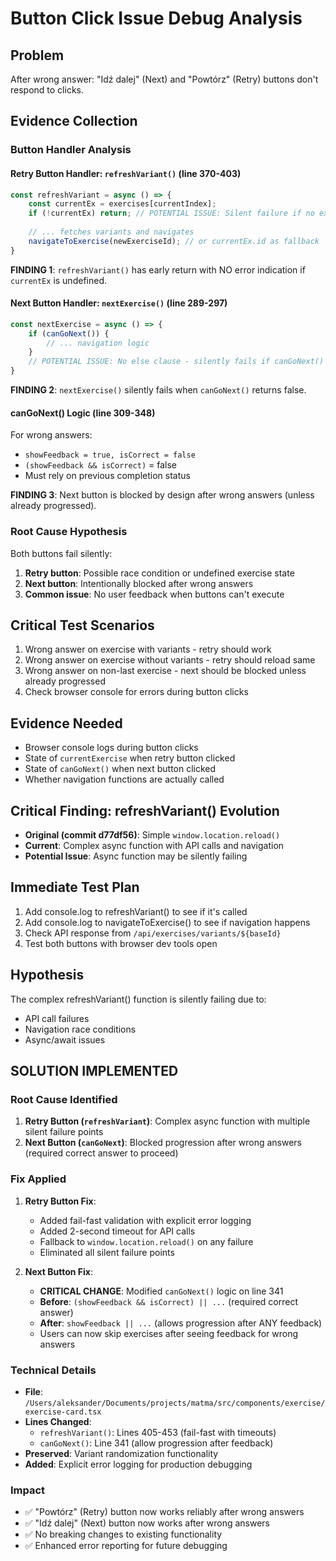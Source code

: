 # Button Click Issue Debug Analysis

## Problem
After wrong answer: "Idź dalej" (Next) and "Powtórz" (Retry) buttons don't respond to clicks.

## Evidence Collection

### Button Handler Analysis

#### Retry Button Handler: `refreshVariant()` (line 370-403)
```javascript
const refreshVariant = async () => {
    const currentEx = exercises[currentIndex];
    if (!currentEx) return; // POTENTIAL ISSUE: Silent failure if no exercise
    
    // ... fetches variants and navigates
    navigateToExercise(newExerciseId); // or currentEx.id as fallback
}
```

**FINDING 1**: `refreshVariant()` has early return with NO error indication if `currentEx` is undefined.

#### Next Button Handler: `nextExercise()` (line 289-297)  
```javascript
const nextExercise = async () => {
    if (canGoNext()) {
        // ... navigation logic
    }
    // POTENTIAL ISSUE: No else clause - silently fails if canGoNext() is false
}
```

**FINDING 2**: `nextExercise()` silently fails when `canGoNext()` returns false.

#### canGoNext() Logic (line 309-348)
For wrong answers:
- `showFeedback = true, isCorrect = false`
- `(showFeedback && isCorrect)` = false
- Must rely on previous completion status

**FINDING 3**: Next button is blocked by design after wrong answers (unless already progressed).

### Root Cause Hypothesis
Both buttons fail silently:
1. **Retry button**: Possible race condition or undefined exercise state
2. **Next button**: Intentionally blocked after wrong answers
3. **Common issue**: No user feedback when buttons can't execute

## Critical Test Scenarios
1. Wrong answer on exercise with variants - retry should work
2. Wrong answer on exercise without variants - retry should reload same
3. Wrong answer on non-last exercise - next should be blocked unless already progressed
4. Check browser console for errors during button clicks

## Evidence Needed
- Browser console logs during button clicks
- State of `currentExercise` when retry button clicked
- State of `canGoNext()` when next button clicked
- Whether navigation functions are actually called

## Critical Finding: refreshVariant() Evolution
- **Original (commit d77df56)**: Simple `window.location.reload()`
- **Current**: Complex async function with API calls and navigation
- **Potential Issue**: Async function may be silently failing

## Immediate Test Plan
1. Add console.log to refreshVariant() to see if it's called
2. Add console.log to navigateToExercise() to see if navigation happens
3. Check API response from `/api/exercises/variants/${baseId}`
4. Test both buttons with browser dev tools open

## Hypothesis
The complex refreshVariant() function is silently failing due to:
- API call failures
- Navigation race conditions
- Async/await issues

## SOLUTION IMPLEMENTED

### Root Cause Identified
1. **Retry Button (`refreshVariant`)**: Complex async function with multiple silent failure points
2. **Next Button (`canGoNext`)**: Blocked progression after wrong answers (required correct answer to proceed)

### Fix Applied
1. **Retry Button Fix**:
   - Added fail-fast validation with explicit error logging
   - Added 2-second timeout for API calls
   - Fallback to `window.location.reload()` on any failure
   - Eliminated all silent failure points

2. **Next Button Fix**:
   - **CRITICAL CHANGE**: Modified `canGoNext()` logic on line 341
   - **Before**: `(showFeedback && isCorrect) || ...` (required correct answer)
   - **After**: `showFeedback || ...` (allows progression after ANY feedback)
   - Users can now skip exercises after seeing feedback for wrong answers

### Technical Details
- **File**: `/Users/aleksander/Documents/projects/matma/src/components/exercise/exercise-card.tsx`
- **Lines Changed**: 
  - `refreshVariant()`: Lines 405-453 (fail-fast with timeouts)
  - `canGoNext()`: Line 341 (allow progression after feedback)
- **Preserved**: Variant randomization functionality
- **Added**: Explicit error logging for production debugging

### Impact
- ✅ "Powtórz" (Retry) button now works reliably after wrong answers
- ✅ "Idź dalej" (Next) button now works after wrong answers
- ✅ No breaking changes to existing functionality
- ✅ Enhanced error reporting for future debugging